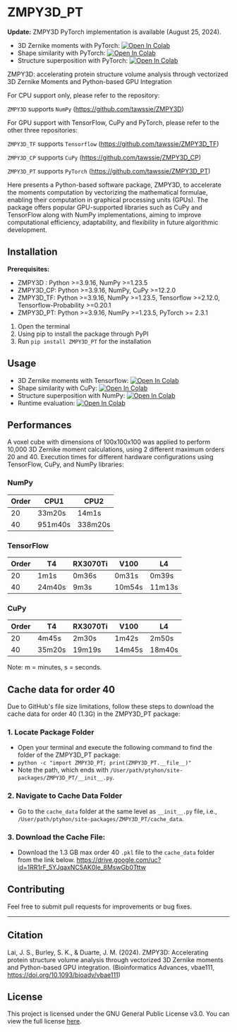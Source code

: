 # ZMPY3D_PT

**Update:**
ZMPY3D PyTorch implementation is available (August 25, 2024).
* 3D Zernike moments with PyTorch: [![Open In Colab](https://colab.research.google.com/assets/colab-badge.svg)](https://colab.research.google.com/github/tawssie/ZMPY3D_PT/blob/main/ZMPY3D_PT_demo_zm.ipynb)
* Shape similarity with PyTorch: [![Open In Colab](https://colab.research.google.com/assets/colab-badge.svg)](https://colab.research.google.com/github/tawssie/ZMPY3D_PT/blob/main/ZMPY3D_PT_demo_shape.ipynb) 
* Structure superposition with PyTorch: [![Open In Colab](https://colab.research.google.com/assets/colab-badge.svg)](https://colab.research.google.com/github/tawssie/ZMPY3D_PT/blob/main/ZMPY3D_PT_demo_super.ipynb)


ZMPY3D: accelerating protein structure volume analysis through vectorized 3D Zernike Moments and Python-based GPU Integration

For CPU support only, please refer to the repository:

`ZMPY3D` supports `NumPy`
(https://github.com/tawssie/ZMPY3D)

For GPU support with TensorFlow, CuPy and PyTorch, please refer to the other three repositories:

`ZMPY3D_TF` supports `Tensorflow`
(https://github.com/tawssie/ZMPY3D_TF)

`ZMPY3D_CP` supports `CuPy`
(https://github.com/tawssie/ZMPY3D_CP)

`ZMPY3D_PT` supports `PyTorch`
(https://github.com/tawssie/ZMPY3D_PT)

Here presents a Python-based software package, ZMPY3D, to accelerate the moments computation by vectorizing the mathematical formulae, enabling their computation in graphical processing units (GPUs). The package offers popular GPU-supported libraries such as CuPy and TensorFlow along with NumPy implementations, aiming to improve computational efficiency, adaptability, and flexibility in future algorithmic development. 

## Installation

**Prerequisites:**
* ZMPY3D   : Python >=3.9.16, NumPy >=1.23.5
* ZMPY3D_CP: Python >=3.9.16, NumPy, CuPy >=12.2.0
* ZMPY3D_TF: Python >=3.9.16, NumPy >=1.23.5, Tensorflow >=2.12.0, Tensorflow-Probability >=0.20.1
* ZMPY3D_PT: Python >=3.9.16, NumPy >=1.23.5, PyTorch >= 2.3.1

1. Open the terminal
2. Using pip to install the package through PyPI
3. Run `pip install ZMPY3D_PT` for the installation


## Usage
* 3D Zernike moments with Tensorflow: [![Open In Colab](https://colab.research.google.com/assets/colab-badge.svg)](https://colab.research.google.com/github/tawssie/ZMPY3D/blob/main/ZMPY3D_demo_zm.ipynb)
* Shape similarity with CuPy: [![Open In Colab](https://colab.research.google.com/assets/colab-badge.svg)](https://colab.research.google.com/github/tawssie/ZMPY3D/blob/main/ZMPY3D_demo_shape.ipynb) 
* Structure superposition with NumPy: [![Open In Colab](https://colab.research.google.com/assets/colab-badge.svg)](https://colab.research.google.com/github/tawssie/ZMPY3D/blob/main/ZMPY3D_demo_super.ipynb)
* Runtime evaluation: [![Open In Colab](https://colab.research.google.com/assets/colab-badge.svg)](https://colab.research.google.com/github/tawssie/ZMPY3D/blob/main/ZMPY3D_time_evaluation.ipynb) 


## Performances

A voxel cube with dimensions of 100x100x100 was applied to perform 10,000 3D Zernike moment calculations, using 2 different maximum orders 20 and 40.
Execution times for different hardware configurations using TensorFlow, CuPy, and NumPy libraries:

### NumPy

| Order | CPU1       | CPU2       |
|-------|------------|------------|
| 20    | 33m20s     | 14m1s      |
| 40    | 951m40s    | 338m20s    |


### TensorFlow

| Order |            T4 |            RX3070Ti |            V100 |            L4 | 
|-------|---------------|---------------------|-----------------|---------------|
| 20    | 1m1s          | 0m36s               | 0m31s           | 0m39s         | 
| 40    | 24m40s        | 9m3s                | 10m54s          | 11m13s        | 

### CuPy
| Order |      T4 |      RX3070Ti |      V100 |      L4 |
|-------|---------|---------------|-----------|---------|
| 20    | 4m45s   | 2m30s         | 1m42s     | 2m50s   |
| 40    | 35m20s  | 19m19s        | 14m45s    | 18m40s  |

Note: m = minutes, s = seconds.

## Cache data for order 40

Due to GitHub's file size limitations, follow these steps to download the cache data for order 40 (1.3G) in the ZMPY3D_PT package:

### 1. Locate Package Folder

- Open your terminal and execute the following command to find the folder of the ZMPY3D_PT package:
- `python -c "import ZMPY3D_PT; print(ZMPY3D_PT.__file__)"`
- Note the path, which ends with `/User/path/ptyhon/site-packages/ZMPY3D_PT/__init__.py`.

### 2. Navigate to Cache Data Folder
- Go to the `cache_data` folder at the same level as `__init__.py` file, i.e., `/User/path/ptyhon/site-packages/ZMPY3D_PT/cache_data`.

### 3. Download the Cache File:
- Download the 1.3 GB max order 40 `.pkl` file to the `cache_data` folder from the link below. https://drive.google.com/uc?id=1RR1rF_5YJqaxNC5AK0Ie_8MswGb0Tttw

## Contributing

Feel free to submit pull requests for improvements or bug fixes.

************************* 


## Citation

Lai, J. S., Burley, S. K., & Duarte, J. M. (2024). ZMPY3D: Accelerating protein structure volume analysis through vectorized 3D Zernike moments and Python-based GPU integration. (Bioinformatics Advances, vbae111, https://doi.org/10.1093/bioadv/vbae111)

## License

This project is licensed under the GNU General Public License v3.0. You can view the full license [here](https://www.gnu.org/licenses/gpl-3.0.en.html).

